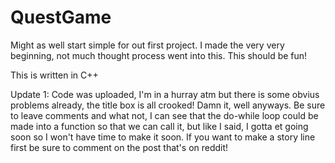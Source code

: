# QuestGame
Might as well start simple for out first project. I made the very very beginning, not much thought process went into this. This should be fun! 

This is written in C++

Update 1: Code was uploaded, I'm in a hurray atm but there is some obvius problems already, the title box is all crooked! Damn it, well anyways. Be sure to leave comments and what not, I can see that the do-while loop could be made into a function so that we can call it, but like I said, I gotta et going soon so I won't have time to make it soon. If you want to make a story line first be sure to comment on the post that's on reddit! 
